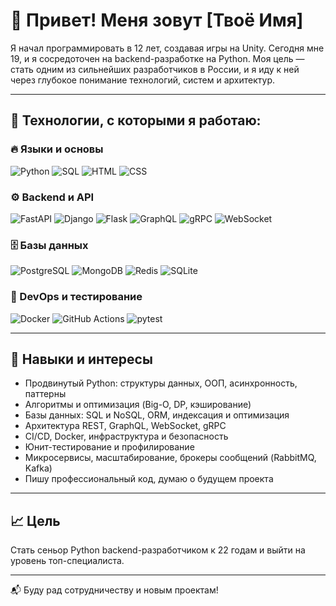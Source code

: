 # 👋 Привет! Меня зовут [Твоё Имя]

Я начал программировать в 12 лет, создавая игры на Unity. Сегодня мне 19, и я сосредоточен на backend-разработке на Python. Моя цель — стать одним из сильнейших разработчиков в России, и я иду к ней через глубокое понимание технологий, систем и архитектур.

---

## 🧠 Технологии, с которыми я работаю:

### 🔥 Языки и основы
![Python](https://img.shields.io/badge/-Python-3776AB?style=flat&logo=python&logoColor=white)
![SQL](https://img.shields.io/badge/-SQL-4479A1?style=flat&logo=mysql&logoColor=white)
![HTML](https://img.shields.io/badge/-HTML5-E34F26?style=flat&logo=html5&logoColor=white)
![CSS](https://img.shields.io/badge/-CSS3-1572B6?style=flat&logo=css3&logoColor=white)

### ⚙️ Backend и API
![FastAPI](https://img.shields.io/badge/-FastAPI-009688?style=flat&logo=fastapi&logoColor=white)
![Django](https://img.shields.io/badge/-Django-092E20?style=flat&logo=django&logoColor=white)
![Flask](https://img.shields.io/badge/-Flask-000000?style=flat&logo=flask&logoColor=white)
![GraphQL](https://img.shields.io/badge/-GraphQL-E10098?style=flat&logo=graphql&logoColor=white)
![gRPC](https://img.shields.io/badge/-gRPC-0080FF?style=flat&logo=grpc&logoColor=white)
![WebSocket](https://img.shields.io/badge/-WebSocket-333333?style=flat)

### 🗄️ Базы данных
![PostgreSQL](https://img.shields.io/badge/-PostgreSQL-336791?style=flat&logo=postgresql&logoColor=white)
![MongoDB](https://img.shields.io/badge/-MongoDB-47A248?style=flat&logo=mongodb&logoColor=white)
![Redis](https://img.shields.io/badge/-Redis-DC382D?style=flat&logo=redis&logoColor=white)
![SQLite](https://img.shields.io/badge/-SQLite-003B57?style=flat&logo=sqlite&logoColor=white)

### 🔁 DevOps и тестирование
![Docker](https://img.shields.io/badge/-Docker-2496ED?style=flat&logo=docker&logoColor=white)
![GitHub Actions](https://img.shields.io/badge/-GitHub%20Actions-2088FF?style=flat&logo=github-actions&logoColor=white)
![pytest](https://img.shields.io/badge/-Pytest-0A9EDC?style=flat&logo=pytest&logoColor=white)

---

## 🔧 Навыки и интересы

- Продвинутый Python: структуры данных, ООП, асинхронность, паттерны
- Алгоритмы и оптимизация (Big-O, DP, кэширование)
- Базы данных: SQL и NoSQL, ORM, индексация и оптимизация
- Архитектура REST, GraphQL, WebSocket, gRPC
- CI/CD, Docker, инфраструктура и безопасность
- Юнит-тестирование и профилирование
- Микросервисы, масштабирование, брокеры сообщений (RabbitMQ, Kafka)
- Пишу профессиональный код, думаю о будущем проекта

---

## 📈 Цель
Стать сеньор Python backend-разработчиком к 22 годам и выйти на уровень топ-специалиста.

---

📬 Буду рад сотрудничеству и новым проектам!
